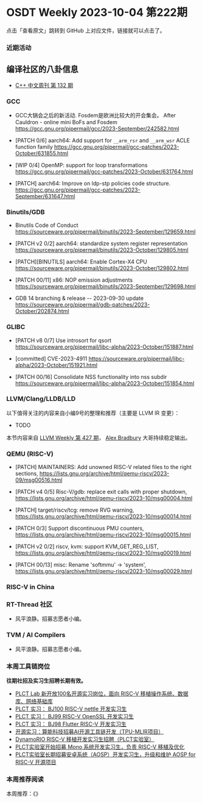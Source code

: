 # OSDT Weekly 2023-10-04 第222期

点击「查看原文」跳转到 GitHub 上对应文件，链接就可以点击了。

### 近期活动

## 编译社区的八卦信息

- [C++ 中文周刊 第 132 期](https://mp.weixin.qq.com/s/qCh0xnFHNyDpDSBOajlIrw)

### GCC

- GCC大锅会之后的新活动. Fosdem是欧洲比较大的开会集会。
  After Cauldron - online mini BoFs and Fosdem
  https://gcc.gnu.org/pipermail/gcc/2023-September/242582.html

- [PATCH 0/6] aarch64: Add support for `__arm_rsr` and `__arm_wsr` ACLE function family
  https://gcc.gnu.org/pipermail/gcc-patches/2023-October/631855.html

- [WIP 0/4] OpenMP: support for loop transformations
  https://gcc.gnu.org/pipermail/gcc-patches/2023-October/631764.html

- [PATCH] aarch64: Improve on ldp-stp policies code structure.
  https://gcc.gnu.org/pipermail/gcc-patches/2023-September/631647.html

### Binutils/GDB

- Binutils Code of Conduct
  https://sourceware.org/pipermail/binutils/2023-September/129659.html

- [PATCH v2 0/2] aarch64: standardize system register representation
  https://sourceware.org/pipermail/binutils/2023-October/129805.html

- [PATCH][BINUTILS] aarch64: Enable Cortex-X4 CPU
  https://sourceware.org/pipermail/binutils/2023-October/129802.html

- [PATCH 00/11] x86: NOP emission adjustments
  https://sourceware.org/pipermail/binutils/2023-September/129698.html

- GDB 14 branching & release -- 2023-09-30 update
  https://sourceware.org/pipermail/gdb-patches/2023-October/202874.html

### GLIBC

- [PATCH v8 0/7] Use introsort for qsort
  https://sourceware.org/pipermail/libc-alpha/2023-October/151887.html

- [committed] CVE-2023-4911
  https://sourceware.org/pipermail/libc-alpha/2023-October/151921.html

- [PATCH 00/16] Consolidate NSS functionality into nss subdir
  https://sourceware.org/pipermail/libc-alpha/2023-October/151854.html

### LLVM/Clang/LLDB/LLD


以下值得关注的内容来自小编9号的整理和推荐（主要是 LLVM IR 变更）：

- TODO

本节内容来自 [LLVM Weekly 第 427 期](http://llvmweekly.org/issue/427)，
[Alex Bradbury](https://www.linkedin.com/in/alex-bradbury/) 大哥持续稳定输出。

### QEMU (RISC-V)


- [PATCH] MAINTAINERS: Add unowned RISC-V related files to the right sections,
  https://lists.gnu.org/archive/html/qemu-riscv/2023-09/msg00516.html

- [PATCH v4 0/5] Risc-V/gdb: replace exit calls with proper shutdown,
  https://lists.gnu.org/archive/html/qemu-riscv/2023-10/msg00004.html

- [PATCH] target/riscv/tcg: remove RVG warning,
  https://lists.gnu.org/archive/html/qemu-riscv/2023-10/msg00014.html

- [PATCH 0/3] Support discontinuous PMU counters,
  https://lists.gnu.org/archive/html/qemu-riscv/2023-10/msg00015.html

- [PATCH v2 0/2] riscv, kvm: support KVM_GET_REG_LIST,
  https://lists.gnu.org/archive/html/qemu-riscv/2023-10/msg00019.html

- [PATCH 00/13] misc: Rename 'softmmu' -> 'system',
  https://lists.gnu.org/archive/html/qemu-riscv/2023-10/msg00029.html

### RISC-V in China

### RT-Thread 社区

- 风平浪静。招募志愿者小编。

### TVM / AI Compilers

- 风平浪静。招募志愿者小编。

### 本周工具链岗位

**往期社招及实习生招聘长期有效。**

- [PLCT Lab 新开放100名开源实习岗位，面向 RISC-V 移植操作系统、数据库、网络基础库](https://mp.weixin.qq.com/s/ebvIxcplB8Jtw18LMoXTTQ)
- [PLCT 实习： BJ100 RISC-V nettle 开发实习生](https://mp.weixin.qq.com/s/GEUKRlxILFpdHQbv-yxWQQ)
- [PLCT 实习： BJ99 RISC-V OpenSSL 开发实习生](https://mp.weixin.qq.com/s/pzy6sbW50r3aLw3Dt36oBQ)
- [PLCT 实习： BJ98 Flutter RISC-V 开发实习生](https://mp.weixin.qq.com/s/gQYT_rhtLE8jGg6WWAztDA)
- [开源实习：算能科技招募AI开源工具链开发（TPU-MLIR项目）](https://mp.weixin.qq.com/s/IBJh0ip4k11PzIMZecsWSw)
- [DynamoRIO RISC-V 移植开发实习生招聘（PLCT实验室）](https://mp.weixin.qq.com/s/J_5TjT6DOqeOXJXQI5VQxw)
- [PLCT实验室开始招募 Mono 系统开发实习生，负责 RISC-V 移植及优化](https://mp.weixin.qq.com/s/whEW7Hay1jIP1tBzIPay1A)
- [PLCT实验室长期招募安卓系统（AOSP）开发实习生，升级和维护 AOSP for RISC-V 开源项目](https://mp.weixin.qq.com/s/dJP2cEB1nex2inR5c-cJog)


### 本周推荐阅读

本周推荐：《》
